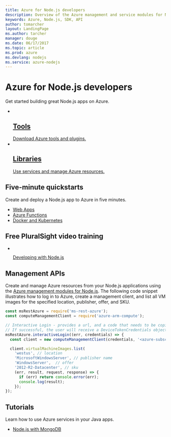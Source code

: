 ```yaml
---
title: Azure for Node.js developers
description: Overview of the Azure management and service modules for Node.js
keywords: Azure, Node.js, SDK, API
author: tomarcher
layout: LandingPage
ms.author: tarcher
manager: douge
ms.date: 06/17/2017
ms.topic: article
ms.prod: azure
ms.devlang: nodejs
ms.service: azure-nodejs
---
```


# Azure for Node.js developers

Get started building great Node.js apps on Azure.

<ul class="cardsY panelContent">
    <li>
        <a href="node-azure-tools.md">
            <div class="cardSize">
                <div class="cardPadding">
                    <div class="card">
                        <div class="cardImageOuter">
                            <div class="cardImage">
                                <img src="/media/common/i_tools.svg" alt="" />
                            </div>
                        </div>
                        <div class="cardText">
                            <h2>Tools</h2>
                            Download Azure tools and plugins.
                        </div>
                    </div>
                </div>
            </div>
        </a>
    </li><li>
        <a href="node-sdk-azure-install.md">
            <div class="cardSize">
                <div class="cardPadding">
                    <div class="card">
                        <div class="cardImageOuter">
                            <div class="cardImage">
                                <img src="/media/common/i_reference.svg" alt="" />
                            </div>
                        </div>
                        <div class="cardText">
                            <h2>Libraries</h2>
                            Use services and manage Azure resources.
                        </div>
                    </div>
                </div>
            </div>
        </a>
    </li>
</ul>

## Five-minute quickstarts
Create and deploy a Node.js app to Azure in five minutes.
<ul>
   <li><a href="http://docs.microsoft.com/azure/app-service-web/app-service-web-get-started-nodejs">Web Apps</a></li>
   <li><a href="http://docs.microsoft.com/azure/azure-functions/functions-create-first-azure-function">Azure Functions</a></li>
   <li><a href="http://docs.microsoft.com/azure/container-service/container-service-kubernetes-walkthrough">Docker and Kubernetes</a></li>
</ul>

## Free PluralSight video training

<ul class="panelContent cardsW">
   <li>
      <div class="cardSize">
         <div class="cardPadding">
            <div class="card">
               <div class="cardImageOuter">
                  <div class="cardImage">
                     <a href="https://www.pluralsight.com/courses/developing-nodejs-microsoft-azure-getting-started?twoid=d6abac77-7dcc-4d33-9e03-f85e78989f02" data-linktype="external">
                     <img alt="" src="https://docs.microsoft.com/en-us/azure/app-service-web/media/index/video-training-nodejs.png" data-linktype="external"></a>
                  </div>
               </div>
               <div class="cardText">
                  <p>
                     <a href="https://www.pluralsight.com/courses/developing-nodejs-microsoft-azure-getting-started?twoid=d6abac77-7dcc-4d33-9e03-f85e78989f02" data-linktype="external">Developing with Node.js</a>
                  </p>
               </div>
            </div>
         </div>
      </div>
   </li>
</ul>

## Management APIs
Create and manage Azure resources from your Node.js applications using the [Azure management modules for Node.js](node-sdk-azure-get-started.md). The following code snippet illustrates how to log in to Azure, create a management client, and list all VM images for the specified location, publisher, offer, and SKU.

```javascript
const msRestAzure = require('ms-rest-azure');
const computeManagementClient = require('azure-arm-compute');

// Interactive Login - provides a url, and a code that needs to be copied and pasted in a browser.  
// If successful, the user will receive a DeviceTokenCredentials object. 
msRestAzure.interactiveLogin((err, credentials) => {
  const client = new computeManagementClient(credentials, '<azure-subscription-id>');

  client.virtualMachineImages.list(
    'westus', // location
    'MicrosoftWindowsServer', // publisher name 
    'WindowsServer',  // offer
    '2012-R2-Datacenter', // sku
    (err, result, request, response) => {
      if (err) return console.error(err);
      console.log(result);
    });
});
```

## Tutorials

Learn how to use Azure services in your Java apps.

<ul>
    <li><a href="https://docs.microsoft.com/azure/app-service-web/app-service-web-tutorial-nodejs-mongodb-app">Node.js with MongoDB</a></li>
</ul>